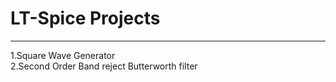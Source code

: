 # LT-Spice Projects 
---------------------
1.Square Wave Generator <br>
2.Second Order Band reject Butterworth filter 
